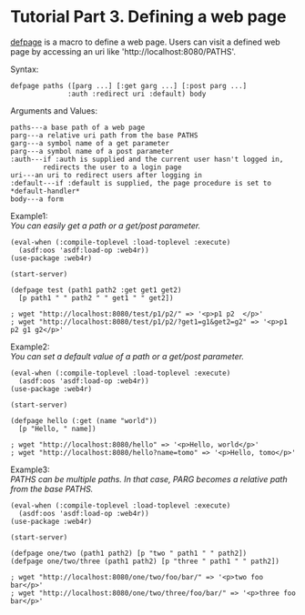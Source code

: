 Tutorial Part 3. Defining a web page
=================================
[defpage](http://web4r.org/en/api#defpage) is a macro to define a web page. Users can visit a defined web page by accessing an uri like 'http://localhost:8080/PATHS'.

Syntax:

    defpage paths ([parg ...] [:get garg ...] [:post parg ...]
                  :auth :redirect uri :default) body

Arguments and Values:

    paths---a base path of a web page
    parg---a relative uri path from the base PATHS
    garg---a symbol name of a get parameter
    parg---a symbol name of a post parameter
    :auth---if :auth is supplied and the current user hasn't logged in,
            redirects the user to a login page
    uri---an uri to redirect users after logging in
    :default---if :default is supplied, the page procedure is set to *default-handler*
    body---a form

Example1:  
*You can easily get a path or a get/post parameter.*

    (eval-when (:compile-toplevel :load-toplevel :execute)
      (asdf:oos 'asdf:load-op :web4r))
    (use-package :web4r)

    (start-server)

    (defpage test (path1 path2 :get get1 get2)
      [p path1 " " path2 " " get1 " " get2])

    ; wget "http://localhost:8080/test/p1/p2/" => '<p>p1 p2  </p>'
    ; wget "http://localhost:8080/test/p1/p2/?get1=g1&get2=g2" => '<p>p1 p2 g1 g2</p>'

Example2:  
*You can set a default value of a path or a get/post parameter.*

    (eval-when (:compile-toplevel :load-toplevel :execute)
      (asdf:oos 'asdf:load-op :web4r))
    (use-package :web4r)

    (start-server)

    (defpage hello (:get (name "world"))
      [p "Hello, " name])

    ; wget "http://localhost:8080/hello" => '<p>Hello, world</p>'
    ; wget "http://localhost:8080/hello?name=tomo" => '<p>Hello, tomo</p>'

Example3:  
*PATHS can be multiple paths. In that case, PARG becomes a relative path from the base PATHS.*

    (eval-when (:compile-toplevel :load-toplevel :execute)
      (asdf:oos 'asdf:load-op :web4r))
    (use-package :web4r)

    (start-server)

    (defpage one/two (path1 path2) [p "two " path1 " " path2])
    (defpage one/two/three (path1 path2) [p "three " path1 " " path2])

    ; wget "http://localhost:8080/one/two/foo/bar/" => '<p>two foo bar</p>'
    ; wget "http://localhost:8080/one/two/three/foo/bar/" => '<p>three foo bar</p>'

